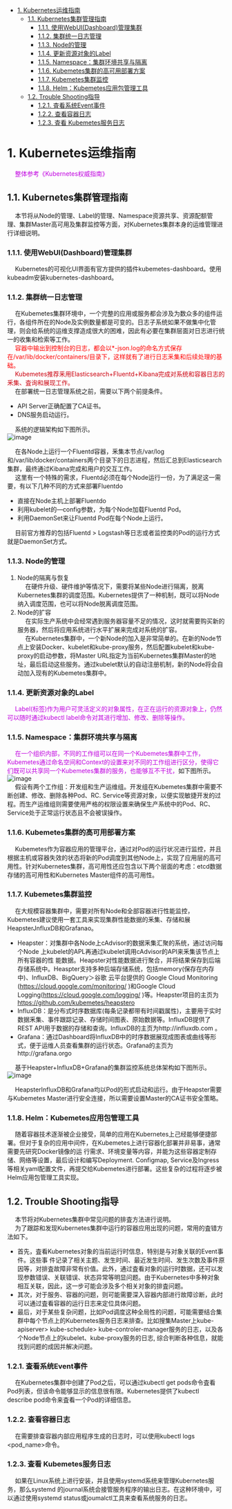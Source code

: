 
<!-- TOC -->

- [1. Kubernetes运维指南](#1-kubernetes运维指南)
    - [1.1. Kubernetes集群管理指南](#11-kubernetes集群管理指南)
        - [1.1.1. 使用WebUI(Dashboard)管理集群](#111-使用webuidashboard管理集群)
        - [1.1.2. 集群统一日志管理](#112-集群统一日志管理)
        - [1.1.3. Node的管理](#113-node的管理)
        - [1.1.4. 更新资源对象的Label](#114-更新资源对象的label)
        - [1.1.5. Namespace：集群环境共享与隔离](#115-namespace集群环境共享与隔离)
        - [1.1.6. Kubemetes集群的高可用部署方案](#116-kubemetes集群的高可用部署方案)
        - [1.1.7. Kubemetes集群监控](#117-kubemetes集群监控)
        - [1.1.8. Helm：Kubemetes应用包管理工具](#118-helmkubemetes应用包管理工具)
    - [1.2. Trouble Shooting指导](#12-trouble-shooting指导)
        - [1.2.1. 査看系统Event事件](#121-査看系统event事件)
        - [1.2.2. 查看容器日志](#122-查看容器日志)
        - [1.2.3. 査看 Kubemetes服务日志](#123-査看-kubemetes服务日志)

<!-- /TOC -->

# 1. Kubernetes运维指南  
<!-- 
应该监控哪些Kubernetes健康指标？ 
https://mp.weixin.qq.com/s/9MRvBGDlEKKbUabhNsVIHQ
-->
&emsp; <font color = "clime">整体参考《Kubernetes权威指南》</font>  

## 1.1. Kubernetes集群管理指南  
&emsp; 本节将从Node的管理、Label的管理、Namespace资源共享、资源配额管理、集群Master高可用及集群监控等方面，对Kubernetes集群本身的运维管理进行详细说明。  

### 1.1.1. 使用WebUI(Dashboard)管理集群  
<!-- 
kubernetes部署dashboard可视化插件
https://blog.csdn.net/networken/article/details/85607593?utm_medium=distribute.wap_relevant.none-task-blog-BlogCommendFromMachineLearnPai2-2.wap_blog_relevant_pic&depth_1-utm_source=distribute.wap_relevant.none-task-blog-BlogCommendFromMachineLearnPai2-2.wap_blog_relevant_pic
-->
&emsp; Kubernetes的可视化UI界面有官方提供的插件kubemetes-dashboard。使用kubeadm安装kubernetes-dashboard。  

### 1.1.2. 集群统一日志管理  
<!-- 
Kubernetes日志的6个最佳实践 
https://mp.weixin.qq.com/s/aPLE5N6Re-cUgTJR3MrICQ

kubernetes搭建EFK日志管理系统
https://mp.weixin.qq.com/s/sXl4KkoweCkSYL7k5G0ycQ
 kubernetes集群中部署EFK日志管理系统
https://mp.weixin.qq.com/s/oCOKYOgak3PjmHnFiAin7g

 2020年Kubernetes中7个最佳日志管理工具 
 https://mp.weixin.qq.com/s/hHOoXhq1Xcj5QD0D5XekhA  
-->

&emsp; 在Kubemetes集群环境中，一个完整的应用或服务都会涉及为数众多的组件运行，各组件所在的Node及实例数量都是可变的。日志子系统如果不做集中化管理，则会给系统的运维支撑造成很大的困难，因此有必要在集群层面对日志进行统一的收集和检索等工作。  
&emsp; <font color = "red">容器中输出到控制台的日志，都会以*-json.log的命名方式保存在/var/lib/docker/containers/目录下，这样就有了进行日志釆集和后续处理的基础。</font>  
&emsp; <font color = "cclime">Kubemetes推荐釆用Elasticsearch+Fluentd+Kibana完成对系统和容器日志的釆集、査询和展现工作。</font>  
&emsp; 在部署统一日志管理系统之前，需要以下两个前提条件。  

* API Server正确配置了CA证书。  
* DNS服务启动运行。  

&emsp; 系统的逻辑架构如下图所示。  
![image](https://gitee.com/wt1814/pic-host/raw/master/images/devops/k8s/k8s-4.png)  

&emsp; 在各Node上运行一个Fluentd容器，釆集本节点/var/log和/var/lib/docker/containers两个目录下的日志进程，然后汇总到Elasticsearch集群，最终通过Kibana完成和用户的交互工作。  
&emsp; 这里有一个特殊的需求，Fluentd必须在每个Node运行一份，为了满足这一需要，有以下几种不同的方式来部署Fluentdo  

* 直接在Node主机上部署Fluentdo  
* 利用kubelet的—config参数，为每个Node加载Fluentd Pod。  
* 利用DaemonSet来让Fluentd Pod在每个Node上运行。  

&emsp; 目前官方推荐的包括Fluentd > Logstash等日志或者监控类的Pod的运行方式就是DaemonSet方式。

### 1.1.3. Node的管理  
1. Node的隔离与恢复  
&emsp; 在硬件升级、硬件维护等情况下，需要将某些Node进行隔离，脱离Kubernetes集群的调度范围。Kubernetes提供了一种机制，既可以将Node纳入调度范围，也可以将Node脱离调度范围。  
2. Node的扩容  
&emsp; 在实际生产系统中会经常遇到服务器容量不足的情况，这时就需要购买新的服务器，然后将应用系统进行水平扩展来完成对系统的扩容。  
&emsp; 在Kubernetes集群中，一个新Node的加入是非常简单的。在新的Node节点上安装Docker、kubelet和kube-proxy服务，然后配置kubelet和kube-proxy的启动参数，将Master URL指定为当前Kubernetes集群Master的地址，最后启动这些服务。通过kubelet默认的自动注册机制，新的Node将会自动加入现有的Kubemetes集群中。    

### 1.1.4. 更新资源对象的Label  
&emsp; <font color = "clime">Label(标签)作为用户可灵活定义的对象属性，在正在运行的资源对象上，仍然可以随时通过kubectl label命令对其进行增加、修改、删除等操作。</font>  

### 1.1.5. Namespace：集群环境共享与隔离  
&emsp; <font color = "clime">在一个组织内部，不同的工作组可以在同一个Kubemetes集群中工作，Kubemetes通过命名空间和Context的设置来对不同的工作组进行区分，使得它们既可以共享同一个Kubemetes集群的服务，也能够互不干扰，</font>如下图所示。  
![image](https://gitee.com/wt1814/pic-host/raw/master/images/devops/k8s/k8s-2.png)  
&emsp; 假设有两个工作组：开发组和生产运维组。开发组在Kubemetes集群中需要不断创建、修改、删除各种Pod、RC. Service等资源对象，以便实现敏捷开发的过程。而生产运维组则需要使用严格的权限设置来确保生产系统中的Pod、RC、Service处于正常运行状态且不会被误操作。  

### 1.1.6. Kubemetes集群的高可用部署方案  
<!-- 
 Kubernetes 高可用方案 
 https://mp.weixin.qq.com/s/yUynU3hagPxuyPtP9N2jxA
-->

&emsp; Kubemetes作为容器应用的管理平台，通过对Pod的运行状况进行监控，并且根据主机或容器失效的状态将新的Pod调度到其他Node上，实现了应用层的高可用性。针对Kubernetes集群，高可用性还应包含以下两个层面的考虑：etcd数据存储的高可用性和Kubernetes Master组件的高可用性。  

### 1.1.7. Kubemetes集群监控  
<!-- 
 10个常用监控Kubernetes性能的Prometheus Operator指标 
 https://mp.weixin.qq.com/s/idQgb0GC2yhaVYwgGj5gcA
-->

&emsp; 在大规模容器集群中，需要对所有Node和全部容器进行性能监控，Kubemetes建议使用一套工具来实现集群性能数据的釆集、存储和展HeapsterJnfluxDB和Grafanao。  

* Heapster：对集群中各Node上cAdvisor的数据釆集汇聚的系统，通过访问每个Node 上kubelet的APL再通过kubelet调用cAdvisor的API来釆集该节点上所有容器的性 能数据。Heapster对性能数据进行聚合，并将结果保存到后端存储系统中。Heaspter支持多种后端存储系统，包括memory(保存在内存中)、InfluxDB、BigQuery＞谷歌 云平台提供的 Google Cloud Monitoring (https://cloud.google.com/monitoring/ )和Google Cloud Logging(https://cloud.google.com/logging/ )等。Heapster项目的主页为 https://github.com/kubemetes/heapstero   
* InfluxDB：是分布式时序数据库(每条记录都带有时间戳属性)，主要用于实时数据釆集、事件跟踪记录、存储时间图表、原始数据等。InfluxDB提供了REST API用于数据的存储和查询。InfluxDB的主页为http://influxdb.com 。
* Grafana：通过Dashboard将InfluxDB中的时序数据展现成图表或曲线等形式，便于运维人员查看集群的运行状态。Grafana的主页为http://grafana.orgo  

&emsp; 基于Heapster+InfluxDB+Grafana的集群监控系统总体架构如下图所示。  
![image](https://gitee.com/wt1814/pic-host/raw/master/images/devops/k8s/k8s-3.png)  

&emsp; HeapsterInfluxDB和Grafana均以Pod的形式启动和运行。由于Heapster需要与Kubemetes Master进行安全连接，所以需要设置Master的CA证书安全策略。  

### 1.1.8. Helm：Kubemetes应用包管理工具
&emsp; 随着容器技术逐渐被企业接受，简单的应用在Kubernetes上己经能够便捷部署。但对于复杂的应用中间件，在Kubemetes上进行容器化部署并非易事，通常需要先研究Docker镜像的运 行需求、环境变量等内容，并能为这些容器定制存储、网络等设置，最后设计和编写Deployment. Configmap, Service及Ingress等相关yaml配置文件，再提交给Kubemetes进行部署。这些复杂的过程将逐步被Helm应用包管理工具实现。  

## 1.2. Trouble Shooting指导  

<!-- 
Kubernetes 问题定位技巧：容器内抓包
https://mp.weixin.qq.com/s/JlC8yCj-WOOCNOPo3V4_sQ

-->

&emsp; 本节将对Kubernetes集群中常见问题的排査方法进行说明。  
&emsp; 为了跟踪和发现Kubernetes集群中运行的容器应用出现的问题，常用的査错方法如下。  

* 首先，査看Kubernetes对象的当前运行时信息，特别是与对象关联的Event事件。这些事 件记录了相关主题、发生时间、最近发生时间、发生次数及事件原因等，对排査故障非常有价值。此外，通过査看对象的运行时数据，还可以发现参数错误、关联错误、状态异常等明显问题。由于Kubernetes中多种对象相互关联，因此，这一步可能会涉及多个相关对象的排査问题。
* 其次，对于服务、容器的问题，则可能需要深入容器内部进行故障诊断，此时可以通过査看容器的运行日志来定位具体问题。  
* 最后，对于某些复杂问题，比如Pod调度这种全局性的问题，可能需要结合集群中每个节点上的Kubernetes服务日志来排查。比如搜集Master上kube-apiserver> kube-schedule> kube-controler-manager服务的日志，以及各个Node节点上的kubelet、kube-proxy服务的日志, 综合判断各种信息，就能找到问题的成因并解决问题。  

### 1.2.1. 査看系统Event事件  
&emsp; 在Kubernetes集群中创建了Pod之后，可以通过kubectl get pods命令査看Pod列表，但该命令能够显示的信息很有限。Kubernetes提供了kubectl describe pod命令来査看一个Pod的详细信息。  

### 1.2.2. 查看容器日志  
&emsp; 在需要排查容器内部应用程序生成的日志时，可以使用kubectl logs \<pod_name>命令。

### 1.2.3. 査看 Kubemetes服务日志  
&emsp; 如果在Linux系统上进行安装，并且使用systemd系统来管理Kubernetes服务，那么systemd 的journal系统会接管服务程序的输出日志。在这种环境中，可以通过使用systemd status或joumalctl工具来查看系统服务的日志。  

